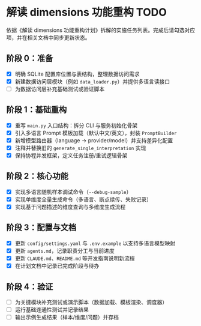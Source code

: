 # 解读 dimensions 功能重构 TODO

依据《解读 dimensions 功能重构计划》拆解的实施任务列表。完成后请勾选对应项，并在相关文档中同步更新状态。

## 阶段 0：准备
- [x] 明确 SQLite 配置库位置与表结构，整理数据访问需求
- [x] 新建数据访问层模块（例如 `data_loader.py`）并提供多语言读接口
- [ ] 为数据访问层补充基础测试或验证脚本

## 阶段 1：基础重构
- [x] 重写 `main.py` 入口结构：拆分 CLI 与服务初始化骨架
- [x] 引入多语言 Prompt 模板加载（默认中文/英文），封装 `PromptBuilder`
- [x] 新增模型路由器（language → provider/model）并支持差异化配置
- [x] 注释并替换旧的 `generate_single_interpretation` 实现
- [x] 保持协程并发框架，定义任务注册/重试逻辑骨架

## 阶段 2：核心功能
- [x] 实现多语言随机样本调试命令（`--debug-sample`）
- [x] 实现单维度全量生成命令（多语言、断点续传、失败记录）
- [x] 实现基于问题描述的维度查询与多维度生成流程

## 阶段 3：配置与文档
- [x] 更新 `config/settings.yaml` 与 `.env.example` 以支持多语言模型映射
- [x] 更新 `agents.md`，记录职责分工与当前进度
- [x] 更新 `CLAUDE.md`、`README.md` 等开发指南说明新流程
- [x] 在计划文档中记录已完成阶段与待办

## 阶段 4：验证
- [ ] 为关键模块补充测试或演示脚本（数据加载、模板渲染、调度器）
- [ ] 运行基础连通性测试并记录结果
- [ ] 输出示例生成结果（样本/维度/问题）并存档
